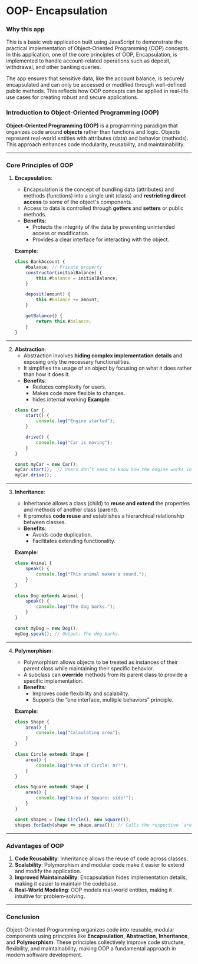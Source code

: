 # OOP- Encapsulation
### Why this app
This is a basic web application built using JavaScript to demonstrate the practical implementation of Object-Oriented Programming (OOP) concepts. In this application, one of the core principles of OOP, Encapsulation, is implemented to handle account-related operations such as deposit, withdrawal, and other banking queries.

The app ensures that sensitive data, like the account balance, is securely encapsulated and can only be accessed or modified through well-defined public methods. This reflects how OOP concepts can be applied in real-life use cases for creating robust and secure applications.


### Introduction to Object-Oriented Programming (OOP)

**Object-Oriented Programming (OOP)** is a programming paradigm that organizes code around **objects** rather than functions and logic. Objects represent real-world entities with attributes (data) and behavior (methods). This approach enhances code modularity, reusability, and maintainability.

---

### **Core Principles of OOP**

1. **Encapsulation**:
   - Encapsulation is the concept of bundling data (attributes) and methods (functions) into a single unit (class) and **restricting direct access** to some of the object's components.
   - Access to data is controlled through **getters** and **setters** or public methods.
   - **Benefits**:
     - Protects the integrity of the data by preventing unintended access or modification.
     - Provides a clear interface for interacting with the object.

   **Example**:
   ```javascript
   class BankAccount {
       #balance; // Private property
       constructor(initialBalance) {
           this.#balance = initialBalance;
       }

       deposit(amount) {
           this.#balance += amount;
       }

       getBalance() {
           return this.#balance;
       }
   }
   ```

---

2. **Abstraction**:
   - Abstraction involves **hiding complex implementation details** and exposing only the necessary functionalities.
   - It simplifies the usage of an object by focusing on what it does rather than how it does it.
   - **Benefits**:
     - Reduces complexity for users.
     - Makes code more flexible to changes.
     - hides internal working
   **Example**:
   ```javascript
   class Car {
       start() {
           console.log("Engine started");
       }

       drive() {
           console.log("Car is moving");
       }
   }

   const myCar = new Car();
   myCar.start();  // Users don’t need to know how the engine works internally
   myCar.drive();
   ```

---

3. **Inheritance**:
   - Inheritance allows a class (child) to **reuse and extend** the properties and methods of another class (parent).
   - It promotes **code reuse** and establishes a hierarchical relationship between classes.
   - **Benefits**:
     - Avoids code duplication.
     - Facilitates extending functionality.

   **Example**:
   ```javascript
   class Animal {
       speak() {
           console.log("This animal makes a sound.");
       }
   }

   class Dog extends Animal {
       speak() {
           console.log("The dog barks.");
       }
   }

   const myDog = new Dog();
   myDog.speak(); // Output: The dog barks.
   ```

---

4. **Polymorphism**:
   - Polymorphism allows objects to be treated as instances of their parent class while maintaining their specific behavior.
   - A subclass can **override** methods from its parent class to provide a specific implementation.
   - **Benefits**:
     - Improves code flexibility and scalability.
     - Supports the “one interface, multiple behaviors” principle.

   **Example**:
   ```javascript
   class Shape {
       area() {
           console.log("Calculating area");
       }
   }

   class Circle extends Shape {
       area() {
           console.log("Area of Circle: πr²");
       }
   }

   class Square extends Shape {
       area() {
           console.log("Area of Square: side²");
       }
   }

   const shapes = [new Circle(), new Square()];
   shapes.forEach(shape => shape.area()); // Calls the respective `area` method for each shape
   ```

---

### **Advantages of OOP**
1. **Code Reusability**: Inheritance allows the reuse of code across classes.
2. **Scalability**: Polymorphism and modular code make it easier to extend and modify the application.
3. **Improved Maintainability**: Encapsulation hides implementation details, making it easier to maintain the codebase.
4. **Real-World Modeling**: OOP models real-world entities, making it intuitive for problem-solving.

---

### **Conclusion**
Object-Oriented Programming organizes code into reusable, modular components using principles like **Encapsulation**, **Abstraction**, **Inheritance**, and **Polymorphism**. These principles collectively improve code structure, flexibility, and maintainability, making OOP a fundamental approach in modern software development.
